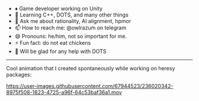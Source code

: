 - ♦️ Game developer working on Unity
- 🌱 Learning C++, DOTS, and many other things
- 💬 Ask me about rationality, AI alignment, hpmor
- 📫 How to reach me: @owlrazum on telegram
- 😄 Pronouns: he/him, not so important for me.
- ⚡ Fun fact: do not eat chickens
- 🤔 Will be glad for any help with DOTS

---

Cool animation that I created spontaneously while working on heresy packages:

https://user-images.githubusercontent.com/67944523/236020342-8975f508-1823-4725-a96f-64c53baf36a1.mov

